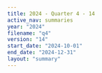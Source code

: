 ```yaml
---
title: 2024 - Quarter 4 - 14
active_nav: summaries
year: "2024"
filename: "q4"
version: "14"
start_date: "2024-10-01"
end_date: "2024-12-31"
layout: "summary"
---
```


